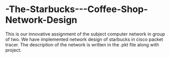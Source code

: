 # -The-Starbucks---Coffee-Shop-Network-Design
This is our innovative assignment of the subject computer network in group of two. We have implemented network design of starbucks in cisco packet tracer. The description of the network is written in the .pkt file along with project.
